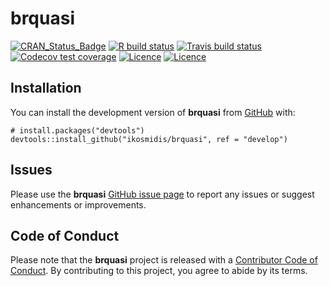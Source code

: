 <!-- README.md is generated from README.Rmd. Please edit that file -->

**brquasi**
===========

<!-- badges: start -->

[![CRAN\_Status\_Badge](http://www.r-pkg.org/badges/version/GoldenCheetahOpenData)](https://cran.r-project.org/package=brquasi)
[![R build
status](https://github.com/ikosmidis/brquasi/workflows/R-CMD-check/badge.svg)](https://github.com/ikosmidis/brquasi/actions)
[![Travis build
status](https://travis-ci.com/ikosmidis/brquasi.svg?branch=master)](https://travis-ci.com/ikosmidis/brquasi)
[![Codecov test
coverage](https://codecov.io/gh/ikosmidis/brquasi/branch/master/graph/badge.svg)](https://codecov.io/gh/ikosmidis/brquasi?branch=master)
[![Licence](https://img.shields.io/badge/licence-GPL--2-blue.svg)](https://www.gnu.org/licenses/gpl-2.0.en.html)
[![Licence](https://img.shields.io/badge/licence-GPL--3-blue.svg)](https://www.gnu.org/licenses/gpl-3.0.en.html)
<!-- badges: end -->

Installation
------------

You can install the development version of **brquasi** from
[GitHub](https://github.com/) with:

    # install.packages("devtools")
    devtools::install_github("ikosmidis/brquasi", ref = "develop")

Issues
------

Please use the **brquasi** [GitHub issue
page](https://github.com/ikosmidis/brquasi/issues) to report any issues
or suggest enhancements or improvements.

Code of Conduct
---------------

Please note that the **brquasi** project is released with a [Contributor
Code of
Conduct](https://contributor-covenant.org/version/2/0/CODE_OF_CONDUCT.html).
By contributing to this project, you agree to abide by its terms.
